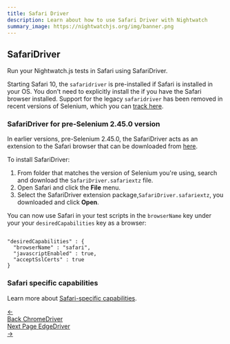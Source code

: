 ```yaml
---
title: Safari Driver
description: Learn about how to use Safari Driver with Nightwatch
summary_image: https://nightwatchjs.org/img/banner.png
---
```


<div class="page-header"><h2>SafariDriver</h2></div>

Run your Nightwatch.js tests in Safari using SafariDriver.

Starting Safari 10, the `safaridriver` is pre-installed if Safari is installed in your OS. You don't need to explicitly install the if you have the Safari browser installed. Support for the legacy `safaridriver` has been removed in recent versions of Selenium, which you can [track here][2].

### SafariDriver for pre-Selenium 2.45.0 version

In earlier versions, pre-Selenium 2.45.0, the SafariDriver acts as an extension to the Safari browser that can be downloaded from [here][1]. 

To install SafariDriver:

1. From folder that matches the version of Selenium you're using, search and download the `SafariDriver.safariextz` file. 
2. Open Safari and click the **File** menu.
3. Select the SafariDriver extension package,`SafariDriver.safariextz`, you downloaded and click **Open**.

You can now use Safari in your test scripts in the `browserName` key under your your `desiredCapabilities` key as a browser:
<pre data-language="javascript"><code class="language-javascript">
"desiredCapabilities" : {
  "browserName" : "safari",
  "javascriptEnabled" : true,
  "acceptSslCerts" : true
}
</code></pre>

### Safari specific capabilities

Learn more about [Safari-specific capabilities](https://github.com/SeleniumHQ/selenium/wiki/DesiredCapabilities#safari-specific). 


[1]: http://selenium-release.storage.googleapis.com/index.html
[2]: https://github.com/SeleniumHQ/selenium/issues/2725

<div class="doc-pagination pt-40">
  <div class="previous">
    <a href="https://nightwatchjs.org/guide/browser-drivers/chromedriver.html">
      <span>←</span>
        <div class="d-flex flex-column">
          <span class="smallT">Back</span>
          <span class="bigT">ChromeDriver</span>
        </div>
    </a>
  </div>
  <div class="next">
    <a href="https://nightwatchjs.org/guide/browser-drivers/edgedriver.html">
        <div class="d-flex flex-column">
          <span class="smallT">Next Page</span>
          <span class="bigT">EdgeDriver</span>
        </div>
        <span>→</span>
    </a>
  </div>
</div>